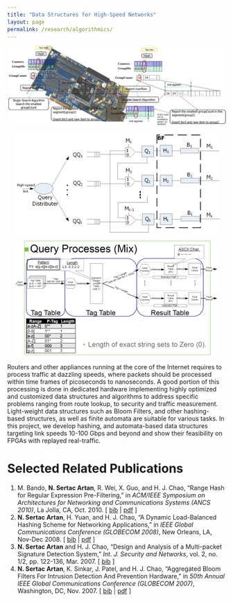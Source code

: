 ```yaml
--- 
title: "Data Structures for High-Speed Networks"
layout: page 
permalink: /research/algorithmics/ 
---
```

![](/assets/images/algorithmics-top2.png)

<p align="center">
  <img src="/assets/images/ABF.png" />
</p>

<p align="center">
  <img src="/assets/images/range-hash.png" />
</p>

Routers and other appliances running at the core of the Internet requires to process traffic at dazzling speeds, where packets should be processed within time frames of picoseconds to nanoseconds. A good portion of this processing is done in dedicated hardware implementing highly optimized and customized data structures and algorithms to address specific problems ranging from route lookup, to security and traffic measurement. Light-weight data structures such as Bloom Filters, and other hashing-based structures, as well as finite automata are suitable for various tasks. In this project, we develop hashing, and automata-based data structures targeting link speeds 10-100 Gbps and beyond and show their feasibility on FPGAs with replayed real-traffic.

# Selected Related Publications

1.  M. Bando, **N. Sertac Artan**, R. Wei, X. Guo, and H. J. Chao, “Range Hash for Regular Expression Pre-Filtering,” in _ACM/IEEE Symposium on Architectures for Networking and Communications Systems (ANCS 2010)_, La Jolla, CA, Oct. 2010. \[ [bib](sertac_bib.html#BAWGC10) \| [pdf](pubs/BandoEtAlRangeHashANCS2010.pdf) \]
2.  **N. Sertac Artan**, H. Yuan, and H. J. Chao, “A Dynamic Load-Balanced Hashing Scheme for Networking Applications,” in _IEEE Global Communications Conference (GLOBECOM 2008)_, New Orleans, LA, Nov-Dec 2008. \[ [bib](sertac_bib.html#AYC08) \| [pdf](pubs/ArtanEtAlDynamicHashGlobecom2008.pdf) \]
3.  **N. Sertac Artan** and H. J. Chao, “Design and Analysis of a Multi-packet Signature Detection System,” _Int. J. Security and Networks_, vol. 2, no. 1/2, pp. 122-136, Mar. 2007. \[ [bib](sertac_bib.html#JSec07) \]
4.  **N. Sertac Artan**, K. Sinkar, J. Patel, and H. J. Chao, “Aggregated Bloom Filters For Intrusion Detection And Prevention Hardware,” in _50th Annual IEEE Global Communications Conference (GLOBECOM 2007)_, Washington, DC, Nov. 2007. \[ [bib](sertac_bib.html#ASPC07) \| [pdf](pubs/ArtanEtAlAggGlobecom2007.pdf) \]

